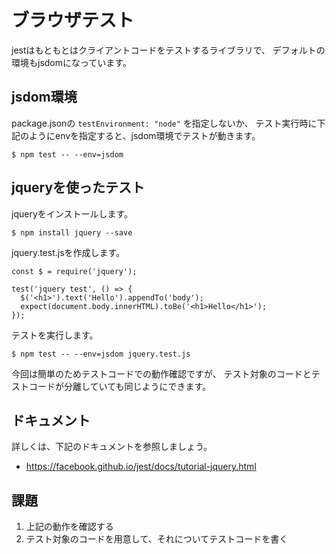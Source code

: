 # ブラウザテスト

jestはもともとはクライアントコードをテストするライブラリで、
デフォルトの環境もjsdomになっています。

## jsdom環境

package.jsonの `testEnvironment: "node"` を指定しないか、
テスト実行時に下記のようにenvを指定すると、jsdom環境でテストが動きます。

```
$ npm test -- --env=jsdom
```

## jqueryを使ったテスト

jqueryをインストールします。

```
$ npm install jquery --save
```

jquery.test.jsを作成します。

```
const $ = require('jquery');

test('jquery test', () => {
  $('<h1>').text('Hello').appendTo('body');
  expect(document.body.innerHTML).toBe('<h1>Hello</h1>');
});
```

テストを実行します。

```
$ npm test -- --env=jsdom jquery.test.js
```

今回は簡単のためテストコードでの動作確認ですが、
テスト対象のコードとテストコードが分離していても同じようにできます。

## ドキュメント

詳しくは、下記のドキュメントを参照しましょう。

- https://facebook.github.io/jest/docs/tutorial-jquery.html

## 課題

1. 上記の動作を確認する
2. テスト対象のコードを用意して、それについてテストコードを書く
